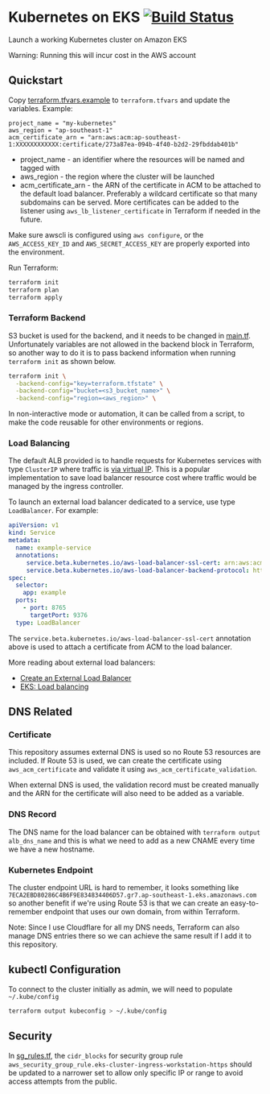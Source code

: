 # Kubernetes on EKS [![Build Status](https://travis-ci.org/adyromantika/kubernetes-on-eks.svg?branch=master)](https://travis-ci.org/adyromantika/kubernetes-on-eks)

Launch a working Kubernetes cluster on Amazon EKS

Warning: Running this will incur cost in the AWS account

## Quickstart

Copy [terraform.tfvars.example](terraform.tfvars.example) to `terraform.tfvars` and update the variables. Example:

```hcl
project_name = "my-kubernetes"
aws_region = "ap-southeast-1"
acm_certificate_arn = "arn:aws:acm:ap-southeast-1:XXXXXXXXXXXX:certificate/273a87ea-094b-4f40-b2d2-29fbddab401b"
```

* project_name - an identifier where the resources will be named and tagged with
* aws_region - the region where the cluster will be launched
* acm_certificate_arn - the ARN of the certificate in ACM to be attached to the default load balancer. Preferably a wildcard certificate so that many subdomains can be served. More certificates can be added to the listener using `aws_lb_listener_certificate` in Terraform if needed in the future.

Make sure awscli is configured using `aws configure`, or the `AWS_ACCESS_KEY_ID` and `AWS_SECRET_ACCESS_KEY` are properly exported into the environment.

Run Terraform:

```bash
terraform init
terraform plan
terraform apply
```

### Terraform Backend

S3 bucket is used for the backend, and it needs to be changed in [main.tf](main.tf). Unfortunately variables are not allowed in the backend block in Terraform, so another way to do it is to pass backend information when running `terraform init` as shown below.

```bash
terraform init \
  -backend-config="key=terraform.tfstate" \
  -backend-config="bucket=<s3_bucket_name>" \
  -backend-config="region=<aws_region>" \
```

In non-interactive mode or automation, it can be called from a script, to make the code reusable for other environments or regions.

### Load Balancing

The default ALB provided is to handle requests for Kubernetes services with type `ClusterIP` where traffic is [via virtual IP](https://kubernetes.io/docs/concepts/services-networking/service/#virtual-ips-and-service-proxies). This is a popular implementation to save load balancer resource cost where traffic would be managed by the ingress controller.

To launch an external load balancer dedicated to a service, use type `LoadBalancer`. For example:

```yaml
apiVersion: v1
kind: Service
metadata:
  name: example-service
  annotations:
     service.beta.kubernetes.io/aws-load-balancer-ssl-cert: arn:aws:acm:xx-xxxx-x:xxxxxxxxx:xxxxxxx/xxxxx-xxxx-xxxx-xxxx-xxxxxxxxx
     service.beta.kubernetes.io/aws-load-balancer-backend-protocol: http
spec:
  selector:
    app: example
  ports:
    - port: 8765
      targetPort: 9376
  type: LoadBalancer
```

The `service.beta.kubernetes.io/aws-load-balancer-ssl-cert` annotation above is used to attach a certificate from ACM to the load balancer.

More reading about external load balancers:

* [Create an External Load Balancer](https://kubernetes.io/docs/tasks/access-application-cluster/create-external-load-balancer/)
* [EKS: Load balancing](https://docs.aws.amazon.com/eks/latest/userguide/load-balancing.html)

## DNS Related

### Certificate

This repository assumes external DNS is used so no Route 53 resources are included. If Route 53 is used, we can create the certificate using `aws_acm_certificate` and validate it using `aws_acm_certificate_validation`.

When external DNS is used, the validation record must be created manually and the ARN for the certificate will also need to be added as a variable.

### DNS Record

The DNS name for the load balancer can be obtained with `terraform output alb_dns_name` and this is what we need to add as a new CNAME every time we have a new hostname.

### Kubernetes Endpoint

The cluster endpoint URL is hard to remember, it looks something like `7ECA2EBD80286C4B6F9E834834406D57.gr7.ap-southeast-1.eks.amazonaws.com` so another benefit if we're using Route 53 is that we can create an easy-to-remember endpoint that uses our own domain, from within Terraform.

Note: Since I use Cloudflare for all my DNS needs, Terraform can also manage DNS entries there so we can achieve the same result if I add it to this repository.

## kubectl Configuration

To connect to the cluster initially as admin, we will need to populate `~/.kube/config`

```bash
terraform output kubeconfig > ~/.kube/config
```

## Security

In [sg_rules.tf](modules/eks/sg_rules.tf), the `cidr_blocks` for security group rule `aws_security_group_rule.eks-cluster-ingress-workstation-https` should be updated to a narrower set to allow only specific IP or range to avoid access attempts from the public.
